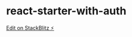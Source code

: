# react-starter-with-auth

[Edit on StackBlitz ⚡️](https://stackblitz.com/edit/react-starter-with-auth)